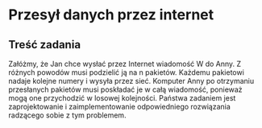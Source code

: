 # Przesył danych przez internet

## Treść zadania

Załóżmy, że Jan chce wysłać przez Internet wiadomość W do Anny. Z różnych powodów musi podzielić ją na n pakietów. Każdemu pakietowi nadaje kolejne numery i wysyła przez sieć. Komputer Anny po otrzymaniu przesłanych pakietów musi poskładać je w całą wiadomość, ponieważ mogą one przychodzić w losowej kolejności. Państwa zadaniem jest zaprojektowanie i zaimplementowanie odpowiedniego rozwiązania radzącego sobie z tym problemem.